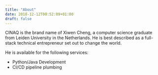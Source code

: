 ```yaml
---
title: "About"
date: 2018-12-12T00:52:09+01:00
draft: false
---
```


CINAQ is the brand name of Xiwen Cheng, a computer science graduate from Leiden University in the Netherlands. He is best described as a full-stack technical entrepreneur set out to change the world.

He is available for the following services:

- Python/Java Development
- CI/CD pipeline plumbing

